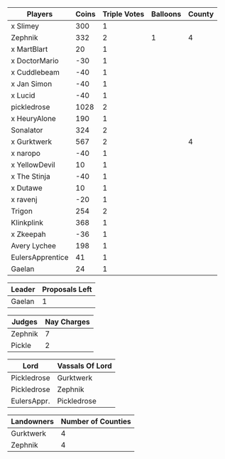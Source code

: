 | Players         | Coins | Triple Votes | Balloons | County |
|-----------------|-------|--------------|----------|--------|
|x Slimey         | 300   |1             |          |        |
| Zephnik         |  332  |2             |1         |  4     |
|x MartBlart      | 20    |1             |          |        |
|x DoctorMario    |  -30  | 1            |          |        |
|x Cuddlebeam     |-40    |  1           |          |        |
|x Jan Simon      |-40    |   1          |          |        |
|x Lucid          |-40    |    1         |          |        |
| pickledrose     | 1028  |2             |          |        |
|x HeuryAlone     | 190   | 1            |          |        |
| Sonalator       | 324   |2             |          |        |
|x Gurktwerk      | 567   |2             |          |4       |
|x naropo         |  -40  | 1            |          |        |
|x YellowDevil    | 10    |  1           |          |        |
|x The Stinja     |-40    |   1          |          |        |
|x Dutawe         | 10    |    1         |          |        |
|x ravenj         |-20    |     1        |          |        |
| Trigon          |254    |2             |          |        |
| Klinkplink      |368    | 1            |          |        |
|x Zkeepah        |  -36  |  1           |          |        |
| Avery Lychee    |   198 |   1          |          |        |
| EulersApprentice|41     |    1         |          |        |
| Gaelan          |   24  |     1        |          |        |

|Leader      |Proposals Left|
|------------|--------------|
|Gaelan      |1             |

|Judges     |Nay Charges|
|-----------|-----------|
|Zephnik    |7          |
|Pickle     |2          |

|Lord       | Vassals Of Lord|
|-----------|----------------|
|Pickledrose|Gurktwerk       |
|Pickledrose|Zephnik         |
|EulersAppr.|Pickledrose     |

|Landowners | Number of Counties |
|-----------|--------------------|
|Gurktwerk  |4                   |
|Zephnik    |4                   |
